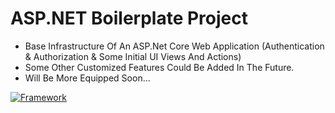 # ASP.NET Boilerplate Project
- Base Infrastructure Of An ASP.Net Core Web Application (Authentication &amp; Authorization &amp; Some Initial UI Views And Actions)  
- Some Other Customized Features Could Be Added In The Future.
- Will Be More Equipped Soon...  

[![Framework](https://skillicons.dev/icons?i=dotnet)](https://skillicons.dev)
